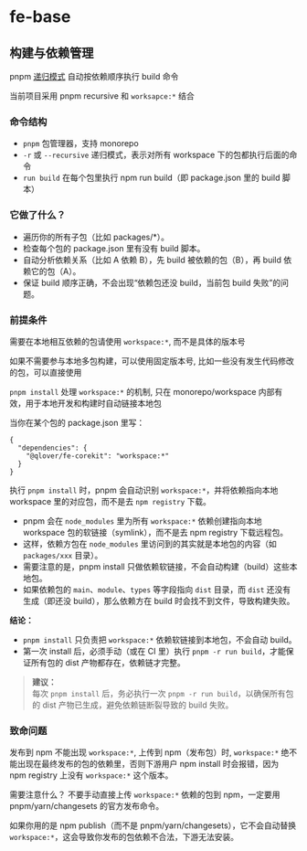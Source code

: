 # fe-base

## 构建与依赖管理

pnpm [递归模式](https://pnpm.io/cli/recursive) 自动按依赖顺序执行 build 命令

当前项目采用 pnpm recursive 和 `worksapce:*` 结合

### 命令结构

- `pnpm` 包管理器，支持 monorepo
- `-r` 或 `--recursive` 递归模式，表示对所有 workspace 下的包都执行后面的命令
- `run build` 在每个包里执行 npm run build（即 package.json 里的 build 脚本）

### 它做了什么？

- 遍历你的所有子包（比如 packages/\*）。
- 检查每个包的 package.json 里有没有 build 脚本。
- 自动分析依赖关系（比如 A 依赖 B），先 build 被依赖的包（B），再 build 依赖它的包（A）。
- 保证 build 顺序正确，不会出现“依赖包还没 build，当前包 build 失败”的问题。

### 前提条件

需要在本地相互依赖的包请使用 `workspace:*`, 而不是具体的版本号

如果不需要参与本地多包构建，可以使用固定版本号, 比如一些没有发生代码修改的包，可以直接使用

`pnpm install` 处理 `workspace:*` 的机制, 只在 monorepo/workspace 内部有效，用于本地开发和构建时自动链接本地包

当你在某个包的 package.json 里写：

```
{
  "dependencies": {
    "@qlover/fe-corekit": "workspace:*"
  }
}
```

执行 `pnpm install` 时，pnpm 会自动识别 `workspace:*`，并将依赖指向本地 workspace 里的对应包，而不是去 `npm registry` 下载。

- pnpm 会在 `node_modules` 里为所有 `workspace:*` 依赖创建指向本地 workspace 包的软链接（symlink），而不是去 npm registry 下载远程包。
- 这样，依赖方包在 `node_modules` 里访问到的其实就是本地包的内容（如 `packages/xxx` 目录）。
- 需要注意的是，pnpm install 只做依赖软链接，不会自动构建（build）这些本地包。
- 如果依赖包的 `main`、`module`、`types` 等字段指向 `dist` 目录，而 `dist` 还没有生成（即还没 build），那么依赖方在 build 时会找不到文件，导致构建失败。

**结论：**

- `pnpm install` 只负责把 `workspace:*` 依赖软链接到本地包，不会自动 build。
- 第一次 install 后，必须手动（或在 CI 里）执行 `pnpm -r run build`，才能保证所有包的 dist 产物都存在，依赖链才完整。

> **建议：**  
> 每次 `pnpm install` 后，务必执行一次 `pnpm -r run build`，以确保所有包的 dist 产物已生成，避免依赖链断裂导致的 build 失败。

### 致命问题

发布到 npm 不能出现 `workspace:*`, 上传到 npm（发布包）时, `workspace:*` 绝不能出现在最终发布的包的依赖里，否则下游用户 npm install 时会报错，因为 npm registry 上没有 `workspace:*` 这个版本。

需要注意什么？
不要手动直接上传 `workspace:*` 依赖的包到 npm，一定要用 pnpm/yarn/changesets 的官方发布命令。

如果你用的是 npm publish（而不是 pnpm/yarn/changesets），它不会自动替换 `workspace:*`，这会导致你发布的包依赖不合法，下游无法安装。
